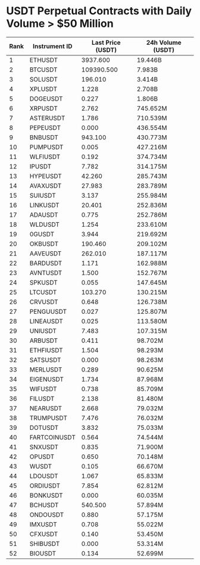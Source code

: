 # USDT Perpetual Contracts with Daily Volume > $50 Million

| Rank | Instrument ID | Last Price (USDT) | 24h Volume (USDT) |
|------|---------------|-------------------|-------------------|
| 1 | ETHUSDT | 3937.600 | 19.446B |
| 2 | BTCUSDT | 109390.500 | 7.983B |
| 3 | SOLUSDT | 196.010 | 3.414B |
| 4 | XPLUSDT | 1.228 | 2.708B |
| 5 | DOGEUSDT | 0.227 | 1.806B |
| 6 | XRPUSDT | 2.762 | 745.652M |
| 7 | ASTERUSDT | 1.786 | 710.539M |
| 8 | PEPEUSDT | 0.000 | 436.554M |
| 9 | BNBUSDT | 943.100 | 430.773M |
| 10 | PUMPUSDT | 0.005 | 427.216M |
| 11 | WLFIUSDT | 0.192 | 374.734M |
| 12 | IPUSDT | 7.782 | 314.175M |
| 13 | HYPEUSDT | 42.260 | 285.743M |
| 14 | AVAXUSDT | 27.983 | 283.789M |
| 15 | SUIUSDT | 3.137 | 255.984M |
| 16 | LINKUSDT | 20.401 | 252.836M |
| 17 | ADAUSDT | 0.775 | 252.786M |
| 18 | WLDUSDT | 1.254 | 233.610M |
| 19 | 0GUSDT | 3.944 | 219.692M |
| 20 | OKBUSDT | 190.460 | 209.102M |
| 21 | AAVEUSDT | 262.010 | 187.117M |
| 22 | BARDUSDT | 1.171 | 162.988M |
| 23 | AVNTUSDT | 1.500 | 152.767M |
| 24 | SPKUSDT | 0.055 | 147.645M |
| 25 | LTCUSDT | 103.270 | 130.215M |
| 26 | CRVUSDT | 0.648 | 126.738M |
| 27 | PENGUUSDT | 0.027 | 125.807M |
| 28 | LINEAUSDT | 0.025 | 113.580M |
| 29 | UNIUSDT | 7.483 | 107.315M |
| 30 | ARBUSDT | 0.411 | 98.702M |
| 31 | ETHFIUSDT | 1.504 | 98.293M |
| 32 | SATSUSDT | 0.000 | 98.263M |
| 33 | MERLUSDT | 0.289 | 90.625M |
| 34 | EIGENUSDT | 1.734 | 87.968M |
| 35 | WIFUSDT | 0.738 | 85.709M |
| 36 | FILUSDT | 2.138 | 81.480M |
| 37 | NEARUSDT | 2.668 | 79.032M |
| 38 | TRUMPUSDT | 7.476 | 76.032M |
| 39 | DOTUSDT | 3.832 | 75.033M |
| 40 | FARTCOINUSDT | 0.564 | 74.544M |
| 41 | SNXUSDT | 0.835 | 71.900M |
| 42 | OPUSDT | 0.650 | 70.148M |
| 43 | WUSDT | 0.105 | 66.670M |
| 44 | LDOUSDT | 1.067 | 65.833M |
| 45 | ORDIUSDT | 7.854 | 62.812M |
| 46 | BONKUSDT | 0.000 | 60.035M |
| 47 | BCHUSDT | 540.500 | 57.894M |
| 48 | ONDOUSDT | 0.880 | 57.175M |
| 49 | IMXUSDT | 0.708 | 55.022M |
| 50 | CFXUSDT | 0.140 | 53.450M |
| 51 | SHIBUSDT | 0.000 | 53.314M |
| 52 | BIOUSDT | 0.134 | 52.699M |
